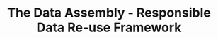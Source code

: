 ---
airtable_createdTime: '2022-05-11T13:29:17.000Z'
airtable_id: recRltsW4ElxPOM7Z
table: sources
title: The Data Assembly - Responsible Data Re-use Framework
link: https://thedataassembly.org/files/nyc-data-assembly-report.pdf
---